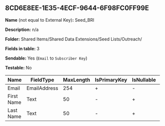 ## 8CD6E8EE-1E35-4ECF-9644-6F98FC0FF99E

**Name** (not equal to External Key)**:** Seed_BRI

**Description:** n/a

**Folder:** Shared Items/Shared Data Extensions/Seed Lists/Outreach/

**Fields in table:** 3

**Sendable:** Yes (`Email` to `Subscriber Key`)

**Testable:** No

| Name | FieldType | MaxLength | IsPrimaryKey | IsNullable | DefaultValue |
| --- | --- | --- | --- | --- | --- |
| Email | EmailAddress | 254 | + | - |  |
| First Name | Text | 50 | - | + |  |
| Last Name | Text | 50 | - | + |  |
